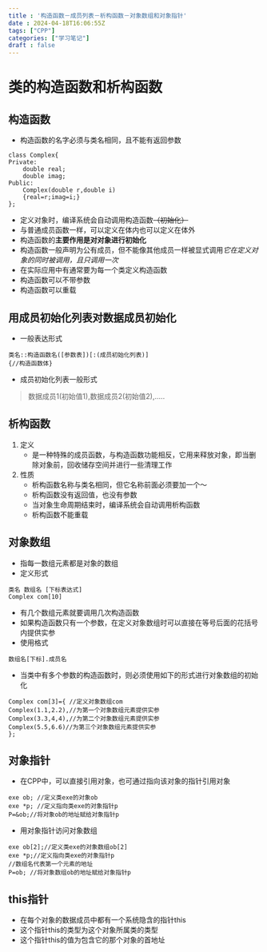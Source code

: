 ```yaml
---
title : '构造函数－成员列表－析构函数－对象数组和对象指针'
date : 2024-04-18T16:06:55Z
tags: ["CPP"]
categories: ["学习笔记"]
draft : false
---
```

# 类的构造函数和析构函数
## 构造函数
- 构造函数的名字必须与类名相同，且不能有返回参数
```
class Complex{
Private:
    double real;
    double imag;
Public:
    Complex(double r,double i)
    {real=r;imag=i;}
};
```
- 定义对象时，编译系统会自动调用构造函数~~（初始化）~~
- 与普通成员函数一样，可以定义在体内也可以定义在体外
- 构造函数的**主要作用是对对象进行初始化**
- 构造函数一般声明为公有成员，但不能像其他成员一样被显式调用*它在定义对象的同时被调用，且只调用一次*
- 在实际应用中有通常要为每一个类定义构造函数
- 构造函数可以不带参数
- 构造函数可以重载
## 用成员初始化列表对数据成员初始化
- 一般表达形式
```
类名::构造函数名([参数表])[:(成员初始化列表)]
{//构造函数体}
```
- 成员初始化列表一般形式
> 数据成员1(初始值1),数据成员2(初始值2),.....
## 析构函数
1. 定义
    - 是一种特殊的成员函数，与构造函数功能相反，它用来释放对象，即当删除对象前，回收储存空间并进行一些清理工作
2. 性质
    - 析构函数名称与类名相同，但它名称前面必须要加一个～
    - 析构函数没有返回值，也没有参数
    - 当对象生命周期结束时，编译系统会自动调用析构函数
    - 析构函数不能重载
## 对象数组
- 指每一数组元素都是对象的数组
- 定义形式
```
类名 数组名 [下标表达式]
Complex com[10]
```
- 有几个数组元素就要调用几次构造函数
- 如果构造函数只有一个参数，在定义对象数组时可以直接在等号后面的花括号内提供实参
- 使用格式
```
数组名[下标].成员名
```
- 当类中有多个参数的构造函数时，则必须使用如下的形式进行对象数组的初始化
```
Complex com[3]={ //定义对象数组com
Complex(1.1,2.2),//为第一个对象数组元素提供实参
Complex(3.3,4,4),//为第二个对象数组元素提供实参
Complex(5.5,6.6)//为第三个对象数组元素提供实参
};
``` 
## 对象指针
- 在CPP中，可以直接引用对象，也可通过指向该对象的指针引用对象
```
exe ob; //定义类exe的对象ob
exe *p; //定义指向类exe的对象指针p
P=&ob;//将对象ob的地址赋给对象指针p
```
- 用对象指针访问对象数组
```
exe ob[2];//定义类exe的对象数组ob[2]
exe *p;//定义指向类exe的对象指针p
//数组名代表第一个元素的地址  
P=ob; //将对象数组ob的地址赋给对象指针p
```
## this指针
- 在每个对象的数据成员中都有一个系统隐含的指针this
- 这个指针this的类型为这个对象所属类的类型
- 这个指针this的值为包含它的那个对象的首地址
